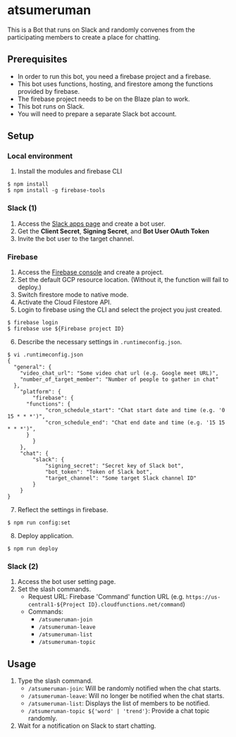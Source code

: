 # atsumeruman

This is a Bot that runs on Slack and randomly convenes from the participating members to create a place for chatting.

## Prerequisites

- In order to run this bot, you need a firebase project and a firebase.
- This bot uses functions, hosting, and firestore among the functions provided by firebase.
- The firebase project needs to be on the Blaze plan to work.
- This bot runs on Slack.
- You will need to prepare a separate Slack bot account.

## Setup

### Local environment

1. Install the modules and firebase CLI

```
$ npm install
$ npm install -g firebase-tools
```

### Slack (1)

1. Access the [Slack apps page](https://api.slack.com/apps) and create a bot user.
2. Get the **Client Secret**, **Signing Secret**, and **Bot User OAuth Token**
3. Invite the bot user to the target channel.

### Firebase

1. Access the [Firebase console](https://console.firebase.google.com/) and create a project.
2. Set the default GCP resource location. (Without it, the function will fail to deploy.)
3. Switch firestore mode to native mode.
4. Activate the Cloud Filestore API.
5. Login to firebase using the CLI and select the project you just created.

```
$ firebase login
$ firebase use ${Firebase project ID}
```

6. Describe the necessary settings in `.runtimeconfig.json`.

```
$ vi .runtimeconfig.json
{
  "general": {
    "video_chat_url": "Some video chat url (e.g. Google meet URL)",
    "number_of_target_member": "Number of people to gather in chat"
  },
	"platform": {
		"firebase": {
      "functions": {
    		"cron_schedule_start": "Chat start date and time (e.g. '0 15 * * *')",
    		"cron_schedule_end": "Chat end date and time (e.g. '15 15 * * *')",
      }
		}
	},
	"chat": {
		"slack": {
			"signing_secret": "Secret key of Slack bot",
			"bot_token": "Token of Slack bot",
			"target_channel": "Some target Slack channel ID"
		}
	}
}
```

7. Reflect the settings in firebase.

```
$ npm run config:set
```

8. Deploy application.

```
$ npm run deploy
```

### Slack (2)

1. Access the bot user setting page.
2. Set the slash commands.
   - Request URL: Firebase 'Command' function URL (e.g. `https://us-central1-${Project ID}.cloudfunctions.net/command`)
   - Commands:
     - `/atsumeruman-join`
     - `/atsumeruman-leave`
     - `/atsumeruman-list`
     - `/atsumeruman-topic`

## Usage

1. Type the slash command.
   - `/atsumeruman-join`: Will be randomly notified when the chat starts.
   - `/atsumeruman-leave`: Will no longer be notified when the chat starts.
   - `/atsumeruman-list`: Displays the list of members to be notified.
   - `/atsumeruman-topic ${'word' | 'trend'}`: Provide a chat topic randomly.
2. Wait for a notification on Slack to start chatting.
